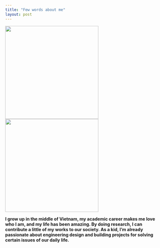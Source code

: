 ```yaml
---
title: "Few words about me"
layout: post
---
```


<img src="https://github.com/Nhiem/tran.github.io/blob/master/_posts/IMG_9343.jpg?raw=true" width=300/> <img src="https://github.com/Nhiem/tran.github.io/blob/master/_posts/culture_day.JPG?raw=true" width=300 />

**I grow up in the middle of Vietnam, my academic career makes me love who I am, and my life has been amazing. By doing research, I can contribute a little of my works to our society. As a kid, I’m already passionate about engineering design and building projects for solving certain issues of our daily life.**

